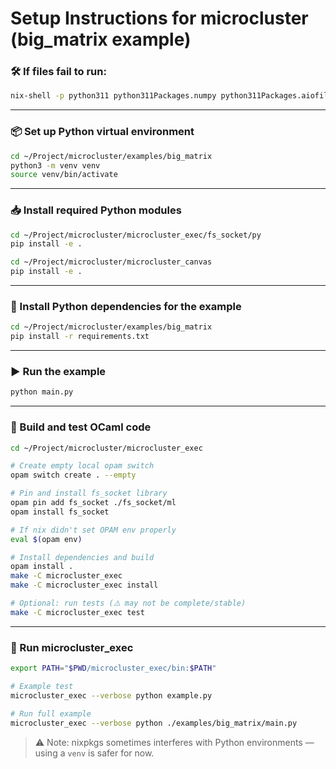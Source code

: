 # Setup Instructions for microcluster (big_matrix example)

### 🛠️ If files fail to run:
```sh
nix-shell -p python311 python311Packages.numpy python311Packages.aiofile gcc
```

---

### 📦 Set up Python virtual environment
```sh
cd ~/Project/microcluster/examples/big_matrix
python3 -m venv venv
source venv/bin/activate
```

---

### 📥 Install required Python modules
```sh
cd ~/Project/microcluster/microcluster_exec/fs_socket/py
pip install -e .

cd ~/Project/microcluster/microcluster_canvas
pip install -e .
```

---

### 📜 Install Python dependencies for the example
```sh
cd ~/Project/microcluster/examples/big_matrix
pip install -r requirements.txt
```

---

### ▶️ Run the example
```sh
python main.py
```

---

### 🧱 Build and test OCaml code
```sh
cd ~/Project/microcluster/microcluster_exec

# Create empty local opam switch
opam switch create . --empty

# Pin and install fs_socket library
opam pin add fs_socket ./fs_socket/ml
opam install fs_socket

# If nix didn't set OPAM env properly
eval $(opam env)

# Install dependencies and build
opam install .
make -C microcluster_exec
make -C microcluster_exec install

# Optional: run tests (⚠️ may not be complete/stable)
make -C microcluster_exec test
```

---

### 🏃 Run microcluster_exec
```sh
export PATH="$PWD/microcluster_exec/bin:$PATH"

# Example test
microcluster_exec --verbose python example.py

# Run full example
microcluster_exec --verbose python ./examples/big_matrix/main.py
```

> ⚠️ Note: nixpkgs sometimes interferes with Python environments — using a `venv` is safer for now.
